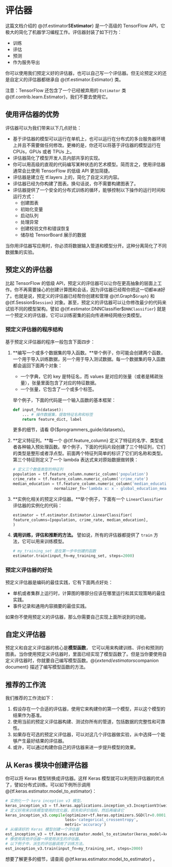 # 评估器

这篇文档介绍的 @{tf.estimator$**Estimator**} 是一个高级的 TensorFlow API，它极大的简化了机器学习编程工作。评估器封装了如下行为：

* 训练
* 评估
* 预测
* 作为服务导出

你可以使用我们预定义好的评估器，也可以自己写一个评估器。但无论预定义的还是自定义的评估器都继承自 @{tf.estimator.Estimator} 类。

注意：TensorFlow 还包含了一个已经被弃用的 `Estimator` 类 @{tf.contrib.learn.Estimator}，我们不要去使用它。

## 使用评估器的优势

评估器可以为我们带来以下几点好处：

* 基于评估器的模型可以运行在单机上，也可以运行在分布式的多台服务器环境上并且不需要做任何修改。更棒的是，你还可以将基于评估器的模型运行在 CPUs，GPUs 或者 TPUs 上。
* 评估器简化了模型开发人员内部共享的实现。
* 你可以用高级的直观的代码编写某种状态的艺术模型。简而言之，使用评估器通常会比使用 TensorFlow 的低级 API 更加简捷。
* 评估器是建立在 tf.layers 上的，简化了自定义的内容。
* 评估器已经为你构建了图表。换句话说，你不需要构建图表了。
* 评估器提供了一个安全的分布式训练的循环，能够控制以下操作的运行时间和运行方式：
  * 创建图表
  * 初始化变量
  * 启动队列
  * 处理异常
  * 创建校验文件和错误恢复
  * 储存给 TensorBoard 展示的数据

当你用评估器写应用时，你必须将数据输入管道和模型分开。这种分离简化了不同数据集的实验。

## 预定义的评估器

比起 TensorFlow 的低级 API，预定义的评估器可以让你在更高抽象的层面上工作。你不再需要操心的创建计算图和会话，因为评估器已经帮你把这一切都`串通`好了。也就是说，预定义的评估器已经帮你创建和管理 @{tf.Graph$`Graph`} 和 @{tf.Session$`Session`} 对象。甚至，预定义的评估器可以让你修改最少的代码来试验不同的模型架构。譬如 @{tf.estimator.DNNClassifier$`DNNClassifier`} 就是一个预定义的评估器，它可以训练密集的前向传递神经网络分类模型。


### 预定义评估器的程序结构

基于预定义评估器的程序一般包含下面四步：

1. **编写一个或多个数据集的导入函数。**举个例子，你可能会创建两个函数，一个用于导入训练数据，另一个用于导入测试数据。每一个数据集的导入函数都会返回下面两个对象：
    
    * 一个字典，它的 key 是特征名，而 values 是对应的张量（或者是稀疏张量），张量里面包含了对应的特征数据。
    * 一个张量，它包含了一个或多个标签。
    
    举个例子，下面的代码是一个输入函数的基本框架：
    
    ```python
    def input_fn(dataset):
    	... # 操作数据集，提取特征名称和标签
    	return feature_dict, label
    ```
    
    更多的细节，请看 @{$programmers_guide/datasets}。

2. **定义特征列。**每一个 @{tf.feature_column} 定义了特征的名字、类型或者各种输入预处理函数。举个例子，下面的代码片段创建了三个特征列，它们的类型是整形或者浮点型。前面两个特征列简单的标识了它们的名称和类型。第三个特征则定义了一个 lambda 表达式来对原始数据做转换：
	
	```python
	# 定义三个数值类型的特征列
   population = tf.feature_column.numeric_column('population')
   crime_rate = tf.feature_column.numeric_column('crime_rate')
   median_education = tf.feature_column.numeric_column('median_education',
                      normalizer_fn='lambda x: x - global_education_mean')
	```
	
3. **实例化相关的预定义评估器。**举个例子，下面有一个 `LinearClassifier` 评估器的实例化的代码：
	
	```python
	estimator = tf.estimator.Estimator.LinearClassifier(
   feature_columns=[population, crime_rate, median_education],
   )
	```

4. **调用训练，评估和推断的方法。**
	譬如说，所有的评估器都提供了 `train` 方法，它可以用来训练模型。
	
	```python
   # my_training_set 是在第一步中创建的函数
   estimator.train(input_fn=my_training_set, steps=2000)
	```

### 预定义评估器的好处

预定义评估器是编码的最佳实践，它有下面两点好处：

* 单机或者集群上运行时，计算图的哪部分应该在哪里运行和其实现策略的最佳实践。
* 事件记录和通用内容摘要的最佳实践。
    
如果你不使用预定义的评估器，那么你需要自己实现上面所说到的功能。

## 自定义评估器

预定义和自定义评估器的核心是**模型函数**， 它可以用来构建训练、评价和预测的图表。当你使用预定义评估器时，里面已经实现了模型函数了。但是当你要使用自定义评估器时，你就要自己编写模型函数。@{$extend/estimators$companion document} 描述了编写模型函数的方法。

## 推荐的工作流

我们推荐的工作流如下：

1. 假设存在一个合适的评估器，使用它来构建你的第一个模型，并以这个模型的结果作为基准。
2. 使用当前的预定义评估器构建、测试你所有的管道，包括数据的完整性和可靠性。
3. 如果存在可选的预定义评估器，可以对这几个评估器做实验，从中选择一个能够产生最好结果的评估器。
4. 或许，可以通过构建你自己的评估器来进一步提升模型的效果。


## 从 Keras 模块中创建评估器

你可以将 Keras 模型转换成评估器。这样 Keras 模型就可以利用到评估器的优点了，譬如分布式训练。可以如下例所示调用 @{tf.keras.estimator.model_to_estimator}：

```python
# 实例化一个 kera inception v3 模型。
keras_inception_v3 = tf.keras.applications.inception_v3.InceptionV3(weights=None)
# 定义好用来训练模型使用的优化器，损失和评价指标，然后再编译它
keras_inception_v3.compile(optimizer=tf.keras.optimizers.SGD(lr=0.0001, momentum=0.9),
                          loss='categorical_crossentropy',
                          metric='accuracy')
# 从编译好的 Keras 模型创建一个评估器
est_inception_v3 = tf.keras.estimator.model_to_estimator(keras_model=keras_inception_v3)
# 像使用其他评估器一样使用派生的评估器。
# 以下例子中，派生的评估器调用了训练方法。
est_inception_v3.train(input_fn=my_training_set, steps=2000)
```

想要了解更多的细节，请查阅 @{tf.keras.estimator.model_to_estimator} 。
